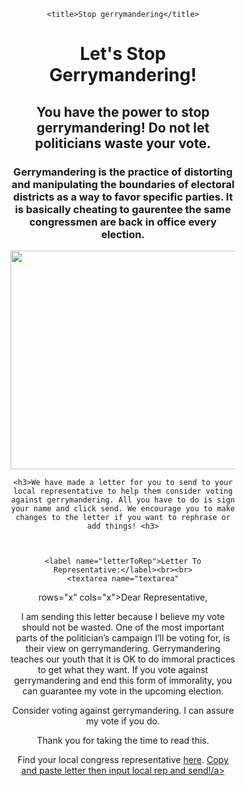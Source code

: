 <html>

<head>

	<title>Stop gerrymandering</title>

<style>
		h1.mainHeading {text-align: center;}

		body {margin-bottom: 50px;}

		body{margin-left: 250px;}

		body{margin-right: 250px;}

		body{text-align: center;}

		textarea{width: 550px; height: 350px;}

		textarea{font-size: 0.7em;}

		h1 {font-weight: bold;}

		div.formBlock {text-align: center; margin-top: 40px;}

</style>

</head>

<body>

<center><h1> Let's Stop Gerrymandering!</h1>
	<h2>You have the power to stop gerrymandering! Do not let politicians waste your vote. </h2>
	<h3>Gerrymandering is the practice of distorting and manipulating the boundaries of electoral districts as a way to favor specific parties. It is basically cheating to gaurentee the same congressmen are back in office every election.</h3></center>
	

<center><img height="350px" width="550px"    src="https://lithub.com/wp-content/uploads/2018/10/Screen-Shot-2018-10-30-at-2.20.15-PM.png"></center>

	<h3>We have made a letter for you to send to your local representative to help them consider voting against gerrymandering. All you have to do is sign your name and click send. We encourage you to make changes to the letter if you want to rephrase or add things! <h3>



	<label name="letterToRep">Letter To Representative:</label><br><br>
	<textarea name="textarea"
   rows="x" cols="x">Dear Representative,

I am sending this letter because I believe my vote should not be wasted. One of the most important parts of the politician’s campaign I’ll be voting for, is their view on gerrymandering. Gerrymandering teaches our youth that it is OK to do immoral practices to get what they want. If you vote against gerrymandering and end this form of immorality, you can guarantee my vote in the upcoming election.

Consider voting against gerrymandering. I can assure my vote if you do. 

Thank you for taking the time to read this.
</textarea>

Find your local congress representative <a href="https://www.house.gov/representatives/find-your-representative">here</a>.
<a href="mailto:name@email.com">Copy and paste letter then input local rep and send!/a>
